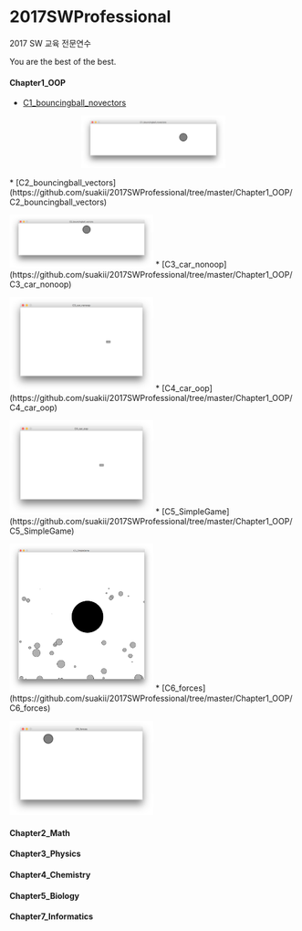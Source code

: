 # 2017SWProfessional
2017 SW 교육 전문연수

You are the best of the best.

#### Chapter1_OOP
 * [C1_bouncingball_novectors](https://github.com/suakii/2017SWProfessional/tree/master/Chapter1_OOP/C1_bouncingball_novectors)
 <p align="center">
 <img src ="https://github.com/suakii/2017SWProfessional/blob/master/Chapter1_OOP/C1_bouncingball_novectors/c1.png" width="50%" height="50%"/>
</p>
 * [C2_bouncingball_vectors](https://github.com/suakii/2017SWProfessional/tree/master/Chapter1_OOP/C2_bouncingball_vectors)
 <p align="left">
 <img src ="https://github.com/suakii/2017SWProfessional/blob/master/Chapter1_OOP/C2_bouncingball_vectors/c2.png" width="50%" height="50%"/>
 * [C3_car_nonoop](https://github.com/suakii/2017SWProfessional/tree/master/Chapter1_OOP/C3_car_nonoop)
 <p align="left">
 <img src ="https://github.com/suakii/2017SWProfessional/blob/master/Chapter1_OOP/C3_car_nonoop/c3.png" width="50%" height="50%"/>
 * [C4_car_oop](https://github.com/suakii/2017SWProfessional/tree/master/Chapter1_OOP/C4_car_oop)
 <p align="left">
 <img src ="https://github.com/suakii/2017SWProfessional/blob/master/Chapter1_OOP/C4_car_oop/c4.png" width="50%" height="50%"/>
 * [C5_SimpleGame](https://github.com/suakii/2017SWProfessional/tree/master/Chapter1_OOP/C5_SimpleGame)
 <p align="left">
 <img src ="https://github.com/suakii/2017SWProfessional/blob/master/Chapter1_OOP/C5_SimpleGame/c5.png" width="50%" height="50%"/>
 * [C6_forces](https://github.com/suakii/2017SWProfessional/tree/master/Chapter1_OOP/C6_forces)
  <p align="left">
 <img src ="https://github.com/suakii/2017SWProfessional/blob/master/Chapter1_OOP/C6_forces/c6.png" width="50%" height="50%"/>
    
#### Chapter2_Math

#### Chapter3_Physics
#### Chapter4_Chemistry
#### Chapter5_Biology
#### Chapter7_Informatics
  
